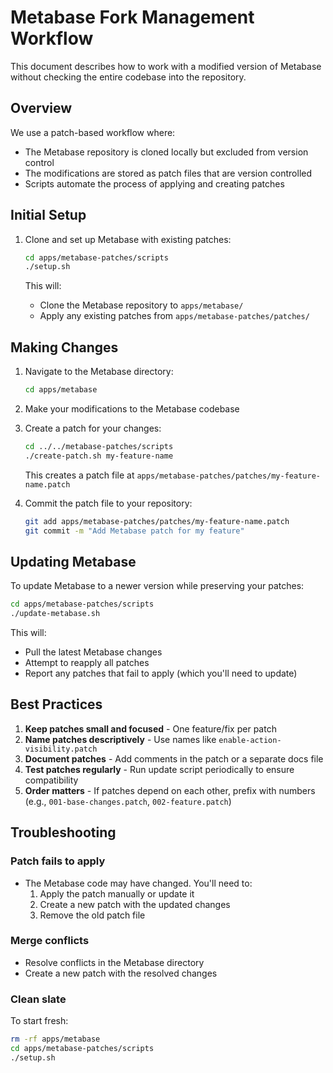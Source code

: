 # Metabase Fork Management Workflow

This document describes how to work with a modified version of Metabase without checking the entire codebase into the repository.

## Overview

We use a patch-based workflow where:

- The Metabase repository is cloned locally but excluded from version control
- The modifications are stored as patch files that are version controlled
- Scripts automate the process of applying and creating patches

## Initial Setup

1. Clone and set up Metabase with existing patches:

   ```bash
   cd apps/metabase-patches/scripts
   ./setup.sh
   ```

   This will:

   - Clone the Metabase repository to `apps/metabase/`
   - Apply any existing patches from `apps/metabase-patches/patches/`

## Making Changes

1. Navigate to the Metabase directory:

   ```bash
   cd apps/metabase
   ```

2. Make your modifications to the Metabase codebase

3. Create a patch for your changes:

   ```bash
   cd ../../metabase-patches/scripts
   ./create-patch.sh my-feature-name
   ```

   This creates a patch file at `apps/metabase-patches/patches/my-feature-name.patch`

4. Commit the patch file to your repository:

   ```bash
   git add apps/metabase-patches/patches/my-feature-name.patch
   git commit -m "Add Metabase patch for my feature"
   ```

## Updating Metabase

To update Metabase to a newer version while preserving your patches:

```bash
cd apps/metabase-patches/scripts
./update-metabase.sh
```

This will:

- Pull the latest Metabase changes
- Attempt to reapply all patches
- Report any patches that fail to apply (which you'll need to update)

## Best Practices

1. **Keep patches small and focused** - One feature/fix per patch
2. **Name patches descriptively** - Use names like `enable-action-visibility.patch`
3. **Document patches** - Add comments in the patch or a separate docs file
4. **Test patches regularly** - Run update script periodically to ensure compatibility
5. **Order matters** - If patches depend on each other, prefix with numbers (e.g., `001-base-changes.patch`, `002-feature.patch`)

## Troubleshooting

### Patch fails to apply

- The Metabase code may have changed. You'll need to:
  1. Apply the patch manually or update it
  2. Create a new patch with the updated changes
  3. Remove the old patch file

### Merge conflicts

- Resolve conflicts in the Metabase directory
- Create a new patch with the resolved changes

### Clean slate

To start fresh:

```bash
rm -rf apps/metabase
cd apps/metabase-patches/scripts
./setup.sh
```
